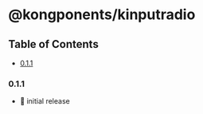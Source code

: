 # @kongponents/kinputradio

## Table of Contents

- [0.1.1](#011)

### 0.1.1
 - :rocket: initial release
